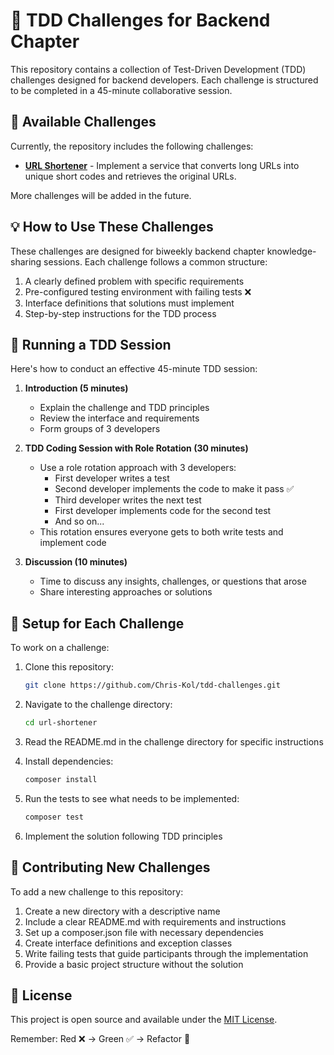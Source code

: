 # 🧪 TDD Challenges for Backend Chapter

This repository contains a collection of Test-Driven Development (TDD) challenges designed for backend developers. Each challenge is structured to be completed in a 45-minute collaborative session.

## 🚀 Available Challenges

Currently, the repository includes the following challenges:

- **[URL Shortener](/url-shortener)** - Implement a service that converts long URLs into unique short codes and retrieves the original URLs.

More challenges will be added in the future.

## 💡 How to Use These Challenges

These challenges are designed for biweekly backend chapter knowledge-sharing sessions. Each challenge follows a common structure:

1. A clearly defined problem with specific requirements
2. Pre-configured testing environment with failing tests ❌
3. Interface definitions that solutions must implement
4. Step-by-step instructions for the TDD process

## 🔄 Running a TDD Session

Here's how to conduct an effective 45-minute TDD session:

1. **Introduction (5 minutes)**
    - Explain the challenge and TDD principles
    - Review the interface and requirements
    - Form groups of 3 developers

2. **TDD Coding Session with Role Rotation (30 minutes)**
    - Use a role rotation approach with 3 developers:
        * First developer writes a test
        * Second developer implements the code to make it pass ✅
        * Third developer writes the next test
        * First developer implements code for the second test
        * And so on...
    - This rotation ensures everyone gets to both write tests and implement code

3. **Discussion (10 minutes)**
    - Time to discuss any insights, challenges, or questions that arose
    - Share interesting approaches or solutions

## 🔧 Setup for Each Challenge

To work on a challenge:

1. Clone this repository:
   ```bash
   git clone https://github.com/Chris-Kol/tdd-challenges.git
   ```

2. Navigate to the challenge directory:
   ```bash
   cd url-shortener
   ```

3. Read the README.md in the challenge directory for specific instructions

4. Install dependencies:
   ```bash
   composer install
   ```

5. Run the tests to see what needs to be implemented:
   ```bash
   composer test
   ```

6. Implement the solution following TDD principles

## 🤝 Contributing New Challenges

To add a new challenge to this repository:

1. Create a new directory with a descriptive name
2. Include a clear README.md with requirements and instructions
3. Set up a composer.json file with necessary dependencies
4. Create interface definitions and exception classes
5. Write failing tests that guide participants through the implementation
6. Provide a basic project structure without the solution

## 📜 License

This project is open source and available under the [MIT License](/LICENSE).

Remember: Red ❌ → Green ✅ → Refactor 🔄
